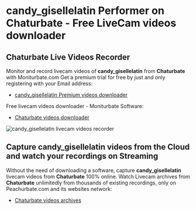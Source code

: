 # candy_gisellelatin Performer on Chaturbate - Free LiveCam videos downloader

## Chaturbate Live Videos Recorder

Monitor and record livecam videos of **candy_gisellelatin** from **Chaturbate** with Moniturbate.com
Get a premium trial for free by just and only registering with your Email address:
* [candy_gisellelatin Premium videos downloader](https://moniturbate.com/request-demo-licence-key.html)

Free livecam videos downloader - Moniturbate Software:
* [Chaturbate videos downloader](https://moniturbate.com/moniturbate-download-software.html)

![candy_gisellelatin livecam videos recorder](https://peachurnet.com/templates/moniturbate-software.png)


## Capture candy_gisellelatin videos from the Cloud and watch your recordings on Streaming

Without the need of downloading a software, capture **candy_gisellelatin** livecam videos from **Chaturbate** 100% online.
Watch Livecam archives from **Chaturbate** unlimitedly from thousands of existing recordings, only on Peachurbate.com and its websites network:
* [Chaturbate videos archives](https://peachurnet.com/)